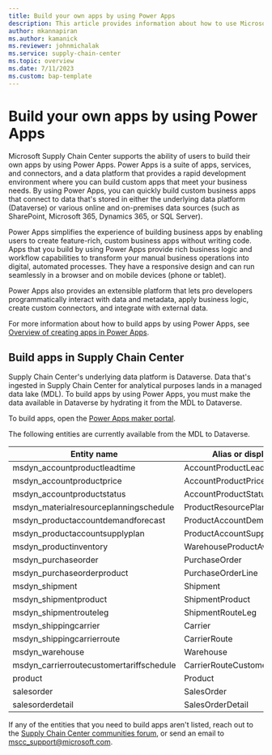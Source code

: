 ```yaml
---
title: Build your own apps by using Power Apps
description: This article provides information about how to use Microsoft Power Apps to build your own apps in Supply Chain Center.
author: mkannapiran
ms.author: kamanick
ms.reviewer: johnmichalak
ms.service: supply-chain-center
ms.topic: overview
ms.date: 7/11/2023
ms.custom: bap-template
---
```


# Build your own apps by using Power Apps

Microsoft Supply Chain Center supports the ability of users to build their own apps by using Power Apps. Power Apps is a suite of apps, services, and connectors, and a data platform that provides a rapid development environment where you can build custom apps that meet your business needs. By using Power Apps, you can quickly build custom business apps that connect to data that's stored in either the underlying data platform (Dataverse) or various online and on-premises data sources (such as SharePoint, Microsoft 365, Dynamics 365, or SQL Server).

Power Apps simplifies the experience of building business apps by enabling users to create feature-rich, custom business apps without writing code. Apps that you build by using Power Apps provide rich business logic and workflow capabilities to transform your manual business operations into digital, automated processes. They have a responsive design and can run seamlessly in a browser and on mobile devices (phone or tablet).

Power Apps also provides an extensible platform that lets pro developers programmatically interact with data and metadata, apply business logic, create custom connectors, and integrate with external data.

For more information about how to build apps by using Power Apps, see [Overview of creating apps in Power Apps](/power-apps/maker/).

## Build apps in Supply Chain Center

Supply Chain Center's underlying data platform is Dataverse. Data that's ingested in Supply Chain Center for analytical purposes lands in a managed data lake (MDL). To build apps by using Power Apps, you must make the data available in Dataverse by hydrating it from the MDL to Dataverse.

To build apps, open the [Power Apps maker portal](https://make.powerapps.com/).

The following entities are currently available from the MDL to Dataverse.

| Entity name                               | Alias or display name              |
|-------------------------------------------|------------------------------------|
| msdyn\_accountproductleadtime             | AccountProductLeadTime             |
| msdyn\_accountproductprice                | AccountProductPrice                |
| msdyn\_accountproductstatus               | AccountProductStatus               |
| msdyn\_materialresourceplanningschedule   | ProductResourcePlanningSchedule    |
| msdyn\_productaccountdemandforecast       | ProductAccountDemandForecast       |
| msdyn\_productaccountsupplyplan           | ProductAccountSupplyPlan           |
| msdyn\_productinventory                   | WarehouseProductAvailableStock     |
| msdyn\_purchaseorder                      | PurchaseOrder                      |
| msdyn\_purchaseorderproduct               | PurchaseOrderLine                  |
| msdyn\_shipment                           | Shipment                           |
| msdyn\_shipmentproduct                    | ShipmentProduct                    |
| msdyn\_shipmentrouteleg                   | ShipmentRouteLeg                   |
| msdyn\_shippingcarrier                    | Carrier                            |
| msdyn\_shippingcarrierroute               | CarrierRoute                       |
| msdyn\_warehouse                          | Warehouse                          |
| msdyn\_carrierroutecustomertariffschedule | CarrierRouteCustomerTariffSchedule |
| product                                   | Product                            |
| salesorder                                | SalesOrder                         |
| salesorderdetail                          | SalesOrderDetail                   |

If any of the entities that you need to build apps aren't listed, reach out to the [Supply Chain Center communities forum](https://community.dynamics.com/forums/thread/?partialUrl=microsoft-supply-chain-center), or send an email to <mscc_support@microsoft.com>.
